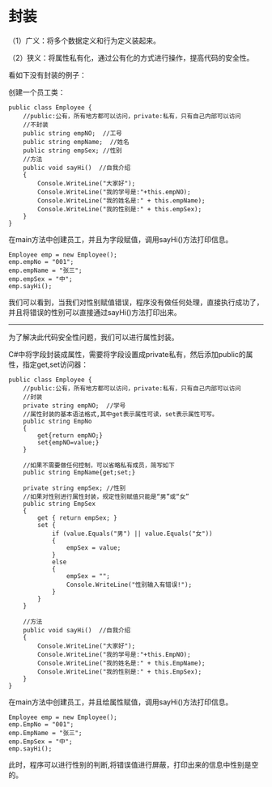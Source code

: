 # 封装

（1）广义：将多个数据定义和行为定义装起来。

（2）狭义：将属性私有化，通过公有化的方式进行操作，提高代码的安全性。

看如下没有封装的例子：

创建一个员工类：

```
public class Employee {
	//public:公有，所有地方都可以访问，private:私有，只有自己内部可以访问 	
	//不封装
    public string empNO;  //工号
    public string empName;  //姓名
    public string empSex; //性别
	//方法
	public void sayHi()  //自我介绍
	{
		Console.WriteLine("大家好");
		Console.WriteLine("我的学号是:"+this.empNO);
		Console.WriteLine("我的姓名是:" + this.empName);
		Console.WriteLine("我的性别是:" + this.empSex);
	}
}
```

在main方法中创建员工，并且为字段赋值，调用sayHi()方法打印信息。

```
Employee emp = new Employee();
emp.empNo = "001";
emp.empName = "张三";
emp.empSex = "中";
emp.sayHi();
```

我们可以看到，当我们对性别赋值错误，程序没有做任何处理，直接执行成功了，并且将错误的性别可以直接通过sayHi()方法打印出来。

--------------------------------

为了解决此代码安全性问题，我们可以进行属性封装。

C#中将字段封装成属性，需要将字段设置成private私有，然后添加public的属性，指定get,set访问器：

```
public class Employee {
	//public:公有，所有地方都可以访问，private:私有，只有自己内部可以访问 
	//封装
	private string empNO;  //学号
	//属性封装的基本语法格式,其中get表示属性可读，set表示属性可写。
	public string EmpNo
	{
		get{return empNO;}
		set{empNO=value;}
	}
    
	//如果不需要做任何控制，可以省略私有成员，简写如下
	public string EmpName{get;set;}
	
	private string empSex; //性别	
	//如果对性别进行属性封装，规定性别赋值只能是“男”或“女”
    public string EmpSex
    {
        get { return empSex; }
        set {
            if (value.Equals("男") || value.Equals("女"))
            {
            	empSex = value;
            }
            else
            {
            	empSex = "";
            	Console.WriteLine("性别输入有错误!");
            }
        }
    }
	
	//方法
	public void sayHi()  //自我介绍
	{
		Console.WriteLine("大家好");
		Console.WriteLine("我的学号是:"+this.EmpNO);
		Console.WriteLine("我的姓名是:" + this.EmpName);
		Console.WriteLine("我的性别是:" + this.EmpSex);
	}
}
```

在main方法中创建员工，并且给属性赋值，调用sayHi()方法打印信息。

```
Employee emp = new Employee();
emp.EmpNo = "001";
emp.EmpName = "张三";
emp.EmpSex = "中";
emp.sayHi();
```

此时，程序可以进行性别的判断,将错误值进行屏蔽，打印出来的信息中性别是空的。

